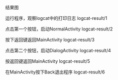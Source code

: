 
结果图

运行程序，观察logcat中的打印日志  logcat-result/1

点击第一个按钮，启动NormalActivity  logcat-result/2

按下返回键返回MainActivity  logcat-result/3

点击第二个按钮，启动DialogActivity  logcat-result/4

按返回键返回MainActivity  logcat-result/5

在MainActivity按下Back退出程序  logcat-result/6